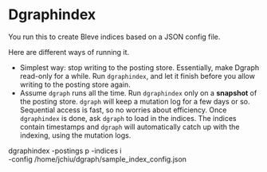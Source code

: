 # Dgraphindex

You run this to create Bleve indices based on a JSON config file.

Here are different ways of running it.
* Simplest way: stop writing to the posting store. Essentially, make Dgraph read-only for a while. Run `dgraphindex`, and let it finish before you allow writing to the posting store again.
* Assume `dgraph` runs all the time. Run `dgraphindex` only on a **snapshot** of the posting store. `dgraph` will keep a mutation log for a few days or so. Sequential access is fast, so no worries about efficiency. Once `dgraphindex` is done, ask `dgraph` to load in the indices. The indices contain timestamps and `dgraph` will automatically catch up with the indexing, using the mutation logs.


dgraphindex -postings p -indices i \
-config /home/jchiu/dgraph/sample_index_config.json
